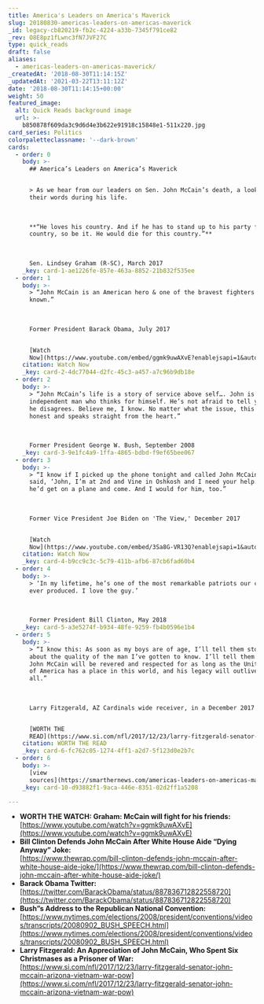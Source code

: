 ```yaml
---
title: America's Leaders on America's Maverick
slug: 20180830-americas-leaders-on-americas-maverick
_id: legacy-cb820219-fb2c-4224-a33b-7345f791ce82
_rev: O8E8pz1fLwnc3fN7JVF27C
type: quick_reads
draft: false
aliases:
  - americas-leaders-on-americas-maverick/
_createdAt: '2018-08-30T11:14:15Z'
_updatedAt: '2021-03-22T13:11:12Z'
date: '2018-08-30T11:14:15+00:00'
weight: 50
featured_image:
  alt: Quick Reads background image
  url: >-
    b850878f609da3c9d6d4e3b622e91918c15848e1-511x220.jpg
card_series: Politics
colorpaletteclassname: '--dark-brown'
cards:
  - order: 0
    body: >-
      ## America’s Leaders on America’s Maverick


      > As we hear from our leaders on Sen. John McCain’s death, a look back at
      their words during his life.  
        
        
        
      **“He loves his country. And if he has to stand up to his party for his
      country, so be it. He would die for this country.”**  
        
        
        
      Sen. Lindsey Graham (R-SC), March 2017
    _key: card-1-ae1226fe-857e-463a-8852-21b832f535ee
  - order: 1
    body: >-
      > “John McCain is an American hero & one of the bravest fighters I’ve ever
      known.”  
        
        
        
      Former President Barack Obama, July 2017


      [Watch
      Now](https://www.youtube.com/embed/ggmk9uwAXvE?enablejsapi=1&autoplay=1&rel=0)
    citation: Watch Now
    _key: card-2-4dc77044-d2fc-45c3-a457-a7c96b9db18e
  - order: 2
    body: >-
      > “John McCain’s life is a story of service above self…. John is an
      independent man who thinks for himself. He’s not afraid to tell you when
      he disagrees. Believe me, I know. No matter what the issue, this man is
      honest and speaks straight from the heart.”  
        
        
        
      Former President George W. Bush, September 2008
    _key: card-3-9e1fc4a9-1ffa-4865-bdbd-f9ef65bee067
  - order: 3
    body: >-
      > “I know if I picked up the phone tonight and called John McCain and
      said, ‘John, I’m at 2nd and Vine in Oshkosh and I need your help. Come,’
      he’d get on a plane and come. And I would for him, too.”  
        
        
        
      Former Vice President Joe Biden on 'The View,' December 2017


      [Watch
      Now](https://www.youtube.com/embed/3Sa8G-VR13Q?enablejsapi=1&autoplay=1&rel=0)
    citation: Watch Now
    _key: card-4-b9cc9c3c-5c79-411b-afb6-87cb6fad60b4
  - order: 4
    body: >-
      > ‘In my lifetime, he’s one of the most remarkable patriots our country’s
      ever produced. I love the guy.’  
        
        
        
      Former President Bill Clinton, May 2018
    _key: card-5-a3e5274f-b934-48fe-9259-fb4b0596e1b4
  - order: 5
    body: >-
      > “I know this: As soon as my boys are of age, I’ll tell them stories
      about the quality of the man I’ve gotten to know. I’ll tell them: Senator
      John McCain will be revered and respected for as long as the United States
      of America has a place in this world, and his legacy will outlive us
      all.”  
        
        
        
      Larry Fitzgerald, AZ Cardinals wide receiver, in a December 2017 op-ed


      [WORTH THE
      READ](https://www.si.com/nfl/2017/12/23/larry-fitzgerald-senator-john-mccain-arizona-vietnam-war-pow)
    citation: WORTH THE READ
    _key: card-6-fc762c05-1274-4ff1-a2d7-5f123d0e2b7c
  - order: 6
    body: >-
      [view
      sources](https://smarthernews.com/americas-leaders-on-americas-maverick/)
    _key: card-10-d93882f1-9aca-446e-8351-02d2ff1a5208

---
```

* **WORTH THE WATCH: Graham: McCain will fight for his friends:** [https://www.youtube.com/watch?v=ggmk9uwAXvE](https://www.youtube.com/watch?v=ggmk9uwAXvE)
* **Bill Clinton Defends John McCain After White House Aide “Dying Anyway” Joke:**  
[https://www.thewrap.com/bill-clinton-defends-john-mccain-after-white-house-aide-joke/](https://www.thewrap.com/bill-clinton-defends-john-mccain-after-white-house-aide-joke/)
* **Barack Obama Twitter:**  
[https://twitter.com/BarackObama/status/887836712822558720](https://twitter.com/BarackObama/status/887836712822558720)
* **Bush”s Address to the Republican National Convention:** [https://www.nytimes.com/elections/2008/president/conventions/videos/transcripts/20080902_BUSH_SPEECH.html](https://www.nytimes.com/elections/2008/president/conventions/videos/transcripts/20080902_BUSH_SPEECH.html)
* **Larry Fitzgerald: An Appreciation of John McCain, Who Spent Six Christmases as a Prisoner of War:**  
[https://www.si.com/nfl/2017/12/23/larry-fitzgerald-senator-john-mccain-arizona-vietnam-war-pow](https://www.si.com/nfl/2017/12/23/larry-fitzgerald-senator-john-mccain-arizona-vietnam-war-pow)